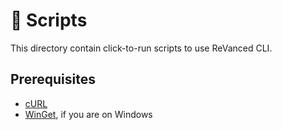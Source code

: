 # 📜 Scripts

This directory contain click-to-run scripts to use ReVanced CLI.

## Prerequisites

- [cURL](https://curl.haxx.se/)
- [WinGet](https://aka.ms/getwinget), if you are on Windows
